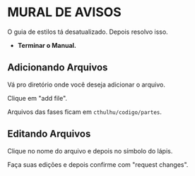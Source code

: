 # MURAL DE AVISOS

O guia de estilos tá desatualizado. Depois resolvo isso.

* **Terminar o Manual.**
 

## Adicionando Arquivos

Vá pro diretório onde você deseja adicionar o arquivo.

Clique em "add file".

Arquivos das fases ficam em `cthulhu/codigo/partes`.

## Editando Arquivos

Clique no nome do arquivo e depois no símbolo do lápis.

Faça suas edições e depois confirme com "request changes".


